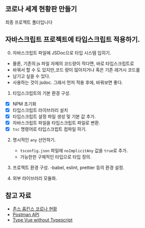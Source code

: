 ## 코로나 세계 현황판 만들기

최종 프로젝트 폴더입니다

## 자바스크립트 프로젝트에 타입스크립트 적용하기.

0. 자바스크립트 파일에 JSDoc으로 타입 시스템 입히기.

- 물론, 기존의 js 파일 자체의 코드량이 적다면, 바로 타입스크립트로
- 바꿔서 할 수 도 있지만,코드 량이 많아지거나 혹은 기존 레거시 코드를
- 남기고 싶을 수 있다.
- 사용하는 것이 jsdoc. 그래서 먼저 적용 후에, 바꿔보면 좋다.

1. 타입스크립트의 기본 환경 구성.

- [x] NPM 초기화
- [x] 타입스크립트 라이브러리 설치
- [x] 타입스크립트 설정 파일 생성 및 기본 값 추가.
- [x] 자바스크립트 파일을 타입스크립트 파일로 변환.
- [x] `tsc` 명령어로 타입스크립트 컴파일 하기.

2. 명시적인 `any` 선언하기.

   - `tsconfig.json` 파일에 `noImplicitAny` 값을 `true`로 추가.
   - 가능한한 구체적인 타입으로 타입 정의. 

3. 프로젝트 환경 구성. 
   -babel, eslint, prettier 등의 환경 설정. 

4. 외부 라이브러리 모듈화. 


## 참고 자료

- [존스 홉킨스 코로나 현황](https://www.arcgis.com/apps/opsdashboard/index.html#/bda7594740fd40299423467b48e9ecf6)
- [Postman API](https://documenter.getpostman.com/view/10808728/SzS8rjbc?version=latest#27454960-ea1c-4b91-a0b6-0468bb4e6712)
- [Type Vue without Typescript](https://blog.usejournal.com/type-vue-without-typescript-b2b49210f0b)
